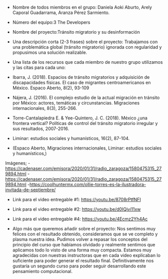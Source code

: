 - Nombre de todos miembros en el grupo: Daniela Aoki Aburto, Arely Caporal Guadarrama, Aranza Pérez Sarmiento.

- Número del equipo:3 The Developers

- Nombre del proyecto:Tránsito migratorio y su desinformación

- Una descripción corta (2-3 frases) sobre el proyecto: Trabajamos con una problemática global (tránsito migratorio) ignorada con regularidad y propusimos una solución realizable.

- Una lista de los recursos que cada miembro de nuestro grupo utilizamos y las citas para cada uno:
- Ibarra, J. (2018). Espacios de tránsito migratorios y adquisición de discapacidades físicas. El caso de migrantes centroamericanos en México. Espaco Aberto, 8(2), 93-109
- Nájera, J. (2016). El complejo estudio de la actual migración en tránsito por México: actores, temáticas y circunstancias. Migraciones internacionales, 8(3), 255-266.
- Torre-Cantalapiedra E. & Yee-Quintero, J. C. (2018). México ¿una frontera vertical? Políticas de control del tránsito migratorio irregular y sus resultados, 2007-2016.
- Liminar: estudios sociales y humanísticos, 16(2), 87-104.
- (Espaco Aberto, Migraciones internacionales, Liminar: estudios sociales y humanísticos,)

Imágenes;
-https://cadenaser.com/emisora/2020/01/31/radio_zaragoza/1580475315_279894.html
-https://cadenaser.com/emisora/2020/01/31/radio_zaragoza/1580475315_279894.html
-https://coolhuntermx.com/ollie-torres-es-la-ilustradora-invitada-de-septiembre/


- Link para el video entregable #1: https://youtu.be/8708rPtfNFI

- Link para el video entregable #2: https://youtu.be/d0IQjvi11xw

- Link para el video entregable #4: https://youtu.be/4Ecmz2Yh4Ac

- Algo más que queremos añadir sobre el proyecto: Nos sentimos muy felices con el resultado obtenido, consideramos que se ve completo y plasma nuestra idea. Pudimos volver a repasar los conceptos del principio del curso que habíamos olvidado y realmente sentimos que aplicamos todo lo visto de una forma muy compacta. Estamos muy agradecidas con nuestras instructoras que en cada video explicaban lo suficiente para poder generar el resultado final. Definitivamente nos gustaría un segundo curso para poder seguir desarrollando este pensamiento computacional.
